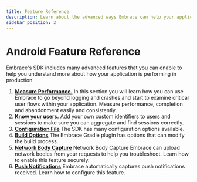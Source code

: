```yaml
---
title: Feature Reference
description: Learn about the advanced ways Embrace can help your application
sidebar_position: 2
---
```


# Android Feature Reference

Embrace's SDK includes many advanced features that you can enable to help you understand more about
how your application is performing in production.

1. [**Measure Performance.**](/android/features/performance-monitoring) In this section you will learn how you can use Embrace to go beyond logging and crashes and start to examine critical user flows within your application. Measure performance, completion and abandonment easily and consistently.
1. [**Know your users.**](/android/features/identify-users) Add your own custom identifiers to users and sessions to make sure you can aggregate and find sessions correctly.
1. [**Configuration File**](/android/features/configuration-file) The SDK has many configuration options available.
1. [**Build Options**](/android/features/build-options) The Embrace Gradle plugin has options that can modify the build process.
1. [**Network Body Capture**](/android/features/network-body-capture) Network Body Capture Embrace can upload network bodies from your requests to help you troubleshoot. Learn how to enable this feature securely.
1. [**Push Notifications**](/android/features/push-notifications) Embrace automatically captures push notifications received. Learn how to configure this feature.
